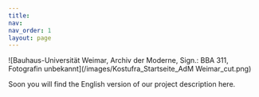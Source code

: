 ```yaml
---
title: 
nav: 
nav_order: 1
layout: page
---
```

![Bauhaus-Universität Weimar, Archiv der Moderne, Sign.: BBA 311, Fotografin unbekannt](/images/Kostufra_Startseite_AdM Weimar_cut.png)

Soon you will find the English version of our project description here.

